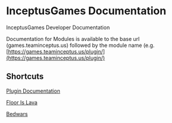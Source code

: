 # InceptusGames Documentation
InceptusGames Developer Documentation

Documentation for Modules is available to the base url (games.teaminceptus.us) followed by the module name (e.g. [https://games.teaminceptus.us/plugin/](https://games.teaminceptus.us/plugin/)

## Shortcuts
[Plugin Documentation](https://games.teaminceptus.us/plugin/)

[Floor Is Lava](https://games.teaminceptus.us/floorislava/)

[Bedwars](https://games.teaminceptus.us/bedwars/)
